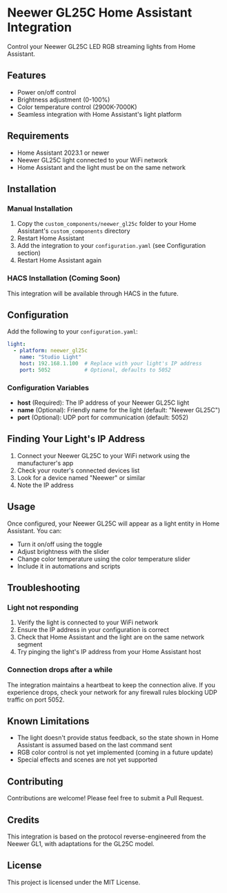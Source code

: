 # Neewer GL25C Home Assistant Integration

Control your Neewer GL25C LED RGB streaming lights from Home Assistant.

## Features

- Power on/off control
- Brightness adjustment (0-100%)
- Color temperature control (2900K-7000K)
- Seamless integration with Home Assistant's light platform

## Requirements

- Home Assistant 2023.1 or newer
- Neewer GL25C light connected to your WiFi network
- Home Assistant and the light must be on the same network

## Installation

### Manual Installation

1. Copy the `custom_components/neewer_gl25c` folder to your Home Assistant's `custom_components` directory
2. Restart Home Assistant
3. Add the integration to your `configuration.yaml` (see Configuration section)
4. Restart Home Assistant again

### HACS Installation (Coming Soon)

This integration will be available through HACS in the future.

## Configuration

Add the following to your `configuration.yaml`:

```yaml
light:
  - platform: neewer_gl25c
    name: "Studio Light"
    host: 192.168.1.100  # Replace with your light's IP address
    port: 5052           # Optional, defaults to 5052
```

### Configuration Variables

- **host** (Required): The IP address of your Neewer GL25C light
- **name** (Optional): Friendly name for the light (default: "Neewer GL25C")
- **port** (Optional): UDP port for communication (default: 5052)

## Finding Your Light's IP Address

1. Connect your Neewer GL25C to your WiFi network using the manufacturer's app
2. Check your router's connected devices list
3. Look for a device named "Neewer" or similar
4. Note the IP address

## Usage

Once configured, your Neewer GL25C will appear as a light entity in Home Assistant. You can:

- Turn it on/off using the toggle
- Adjust brightness with the slider
- Change color temperature using the color temperature slider
- Include it in automations and scripts

## Troubleshooting

### Light not responding

1. Verify the light is connected to your WiFi network
2. Ensure the IP address in your configuration is correct
3. Check that Home Assistant and the light are on the same network segment
4. Try pinging the light's IP address from your Home Assistant host

### Connection drops after a while

The integration maintains a heartbeat to keep the connection alive. If you experience drops, check your network for any firewall rules blocking UDP traffic on port 5052.

## Known Limitations

- The light doesn't provide status feedback, so the state shown in Home Assistant is assumed based on the last command sent
- RGB color control is not yet implemented (coming in a future update)
- Special effects and scenes are not yet supported

## Contributing

Contributions are welcome! Please feel free to submit a Pull Request.

## Credits

This integration is based on the protocol reverse-engineered from the Neewer GL1, with adaptations for the GL25C model.

## License

This project is licensed under the MIT License.
